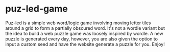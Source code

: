 # puz-led-game
Puz-led is a simple web word/logic game involving moving letter tiles around a grid to form a partially obscured word. It's not a wordle variant but the idea to build a web puzzle game was loosely inspired by wordle. A new puzzle is generated every day, however, you are also given the option to input a custom seed and have the website generate a puzzle for you. Enjoy!
